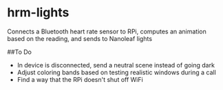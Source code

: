 # hrm-lights
Connects a Bluetooth heart rate sensor to RPi, computes an animation based on the reading, and sends to Nanoleaf lights

##To Do
- In device is disconnected, send a neutral scene instead of going dark
- Adjust coloring bands based on testing realistic windows during a call
- Find a way that the RPi doesn't shut off WiFi
